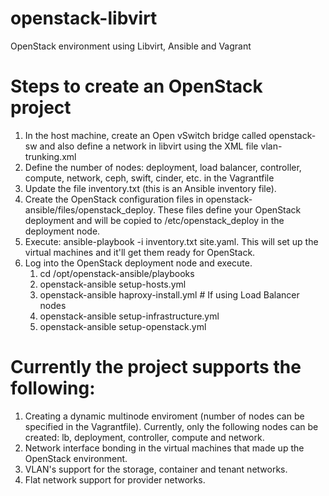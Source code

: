 
# openstack-libvirt
OpenStack environment using Libvirt, Ansible and Vagrant

# Steps to create an OpenStack project

1. In the host machine, create an Open vSwitch bridge called openstack-sw and also define a network in libvirt using the XML file vlan-trunking.xml
1. Define the number of nodes: deployment, load balancer, controller, compute, network, ceph, swift, cinder, etc. in the Vagrantfile
1. Update the file inventory.txt (this is an Ansible inventory file).
1. Create the OpenStack configuration files in openstack-ansible/files/openstack_deploy. These files define your OpenStack deployment and will be copied to /etc/openstack_deploy in the deployment node.
1. Execute: ansible-playbook -i inventory.txt site.yaml. This will set up the virtual machines and it'll get them ready for OpenStack.
1. Log into the OpenStack deployment node and execute.
    1. cd /opt/openstack-ansible/playbooks
    1. openstack-ansible setup-hosts.yml
    1. openstack-ansible haproxy-install.yml # If using Load Balancer nodes
    1. openstack-ansible setup-infrastructure.yml
    1. openstack-ansible setup-openstack.yml
  
# Currently the project supports the following:

1. Creating a dynamic multinode enviroment (number of nodes can be specified in the Vagrantfile). Currently, only the following nodes can be created: lb, deployment, controller, compute and network.
1. Network interface bonding in the virtual machines that made up the OpenStack environment.
1. VLAN's support for the storage, container and tenant networks.
1. Flat network support for provider networks.
